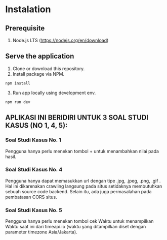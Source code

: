 # Instalation
## Prerequisite
1. Node.js LTS (https://nodejs.org/en/download)

## Serve the application

1. Clone or download this repository.
2. Install package via NPM.
```
npm install
```
3. Run app locally using development env.
```
npm run dev
```

## APLIKASI INI BERIDIRI UNTUK 3 SOAL STUDI KASUS (NO 1, 4, 5):

### Soal Studi Kasus No. 1
Pengguna hanya perlu menekan tombol + untuk menambahkan nilai pada hasil.

### Soal Studi Kasus No. 4
Pengguna hanya dapat memasukkan url dengan tipe .jpg, .jpeg, .png, .gif .
Hal ini dikarenakan crawling langsung pada situs setidaknya membutuhkan sebuah source code backend. Selain itu, ada juga permasalahan pada pembatasan CORS situs.

### Soal Studi Kasus No. 5
Pengguna hanya perlu menekan tombol cek Waktu untuk menampilkan Waktu saat ini dari timeapi.io (waktu yang ditampilkan diset dengan parameter timezone Asia/Jakarta).